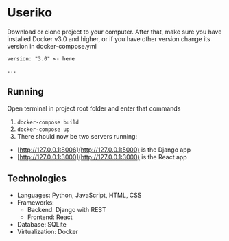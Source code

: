 # Useriko
Download or clone project to your computer.
After that, make sure you have installed Docker v3.0 and higher, or
if you have other version change its version in docker-compose.yml
```
version: "3.0" <- here

...
```

## Running
Open terminal in project root folder and enter that commands
1. `docker-compose build`
2. `docker-compose up`
3. There should now be two servers running:
  - [http://127.0.0.1:8006](http://127.0.0.1:5000) is the Django app
  - [http://127.0.0.1:3000](http://127.0.0.1:3000) is the React app

## Technologies
- Languages: Python, JavaScript, HTML, CSS
- Frameworks:
    - Backend: Django with REST
    - Frontend: React
- Database: SQLite
- Virtualization: Docker